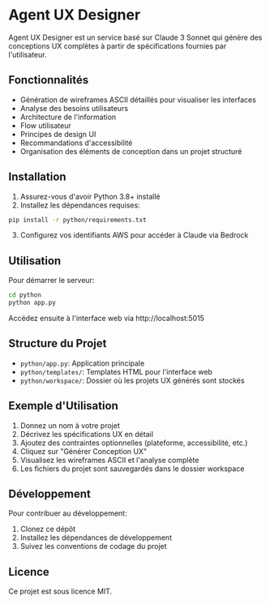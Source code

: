 # Agent UX Designer

Agent UX Designer est un service basé sur Claude 3 Sonnet qui génère des conceptions UX complètes à partir de spécifications fournies par l'utilisateur.

## Fonctionnalités

- Génération de wireframes ASCII détaillés pour visualiser les interfaces
- Analyse des besoins utilisateurs
- Architecture de l'information
- Flow utilisateur
- Principes de design UI
- Recommandations d'accessibilité
- Organisation des éléments de conception dans un projet structuré

## Installation

1. Assurez-vous d'avoir Python 3.8+ installé
2. Installez les dépendances requises:

```bash
pip install -r python/requirements.txt
```

3. Configurez vos identifiants AWS pour accéder à Claude via Bedrock

## Utilisation

Pour démarrer le serveur:

```bash
cd python
python app.py
```

Accédez ensuite à l'interface web via http://localhost:5015

## Structure du Projet

- `python/app.py`: Application principale
- `python/templates/`: Templates HTML pour l'interface web
- `python/workspace/`: Dossier où les projets UX générés sont stockés

## Exemple d'Utilisation

1. Donnez un nom à votre projet
2. Décrivez les spécifications UX en détail
3. Ajoutez des contraintes optionnelles (plateforme, accessibilité, etc.)
4. Cliquez sur "Générer Conception UX"
5. Visualisez les wireframes ASCII et l'analyse complète
6. Les fichiers du projet sont sauvegardés dans le dossier workspace

## Développement

Pour contribuer au développement:

1. Clonez ce dépôt
2. Installez les dépendances de développement
3. Suivez les conventions de codage du projet

## Licence

Ce projet est sous licence MIT.